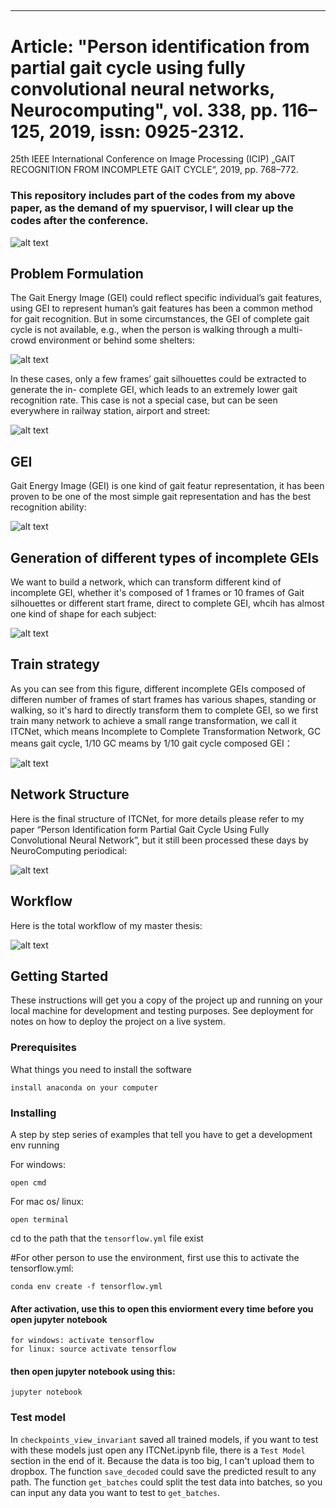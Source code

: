 ##

---

[//]: # (Image References)
[image1]: ./example/gait_recognition.png
[image2]: ./example/problem-illustration.jpg
[image3]: ./example/problem-illustration2.jpg
[image4]: ./example/GEI_generation.png
[image5]: ./example/incom_GEI_generation.jpg
[image6]: ./example/train_strategy.jpg
[image7]: ./example/End2End_ITCNet.png
[image8]: ./example/workflow.png

# Article: "Person identification from partial gait cycle using fully convolutional neural networks, Neurocomputing", vol. 338, pp. 116–125, 2019, issn: 0925-2312.
25th IEEE International Conference on Image Processing (ICIP) „GAIT RECOGNITION FROM INCOMPLETE GAIT CYCLE“, 2019, pp. 768–772.

### This repository includes part of the codes from my above paper, as the demand of my spuervisor, I will clear up the codes after the conference.

![alt text][image1]

## Problem Formulation 

The Gait Energy Image (GEI) could reflect specific individual’s gait features, using GEI to represent human’s gait features has been a common method for gait recognition. But in some circumstances, the GEI of complete gait cycle is not available, e.g., when the person is walking through a multi-crowd environment or behind some shelters:

![alt text][image2]

In these cases, only a few frames’ gait silhouettes could be extracted to generate the in- complete GEI, which leads to an extremely lower gait recognition rate. This case is not a special case, but can be seen everywhere in railway station, airport and street:

![alt text][image3]

## GEI

Gait Energy Image (GEI) is one kind of gait featur representation, it has been proven to be one of the most simple gait representation and has the best recognition ability:

![alt text][image4]

## Generation of different types of incomplete GEIs

We want to build a network, which can transform different kind of incomplete GEI, whether it's composed of 1 frames or 10 frames of Gait silhouettes or different start frame, direct to complete GEI, whcih has almost one kind of shape for each subject:

![alt text][image5]

## Train strategy

As you can see from this figure, different incomplete GEIs composed of differen number of frames of start frames has various shapes, standing or walking, so it's hard to directly transform them to complete GEI, so we first train many network to achieve a small range transformation, we call it ITCNet, which means Incomplete to Complete Transformation Network, GC means gait cycle, 1/10 GC meams by 1/10 gait cycle composed GEI： 

![alt text][image6]

## Network Structure

Here is the final structure of ITCNet, for more details please refer to my paper “Person Identification form Partial Gait Cycle Using Fully Convolutional Neural Network”, but it still been processed these days by NeuroComputing periodical:

![alt text][image7]

## Workflow

Here is the total workflow of my master thesis:

![alt text][image8]

## Getting Started

These instructions will get you a copy of the project up and running on your local machine for development and testing purposes. See deployment for notes on how to deploy the project on a live system.

### Prerequisites

What things you need to install the software

```
install anaconda on your computer
```

### Installing

A step by step series of examples that tell you have to get a development env running

For windows:
```
open cmd
```

For mac os/ linux:
```
open terminal
```

cd to the path that the `tensorflow.yml` file exist

#For other person to use the environment, first use this to activate the tensorflow.yml:
```
conda env create -f tensorflow.yml
```

#### After activation, use this to open this enviorment every time before you open jupyter notebook 
```
for windows: activate tensorflow
for linux: source activate tensorflow
```

#### then open jupyter notebook using this:
```
jupyter notebook
```

### Test model

In `checkpoints_view_invariant` saved all trained models, if you want to test with these models just open any ITCNet.ipynb file, there is a `Test Model` section in the end of it. Because the data is too big, I can't upload them to dropbox. The function `save_decoded` could save the predicted result to any path. The function `get_batches` could split the test data into batches, so you can input any data you want to test to `get_batches`. 
